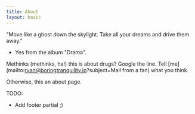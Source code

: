 ```yaml
---
title: About
layout: basic
---
```


"Move like a ghost down the skylight. Take all your dreams and drive them away." 

- Yes from the album "Drama".

Methinks (methinks, ha!) this is about drugs? Google the line. Tell [me](mailto:ryan@boringtranquility.io?subject=Mail from a fan) what you think.

Otherwise, this an about page.

TODO:

* Add footer partial ;)
